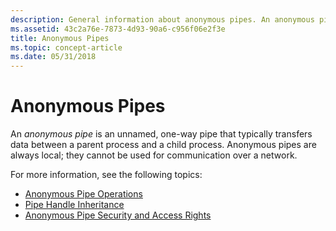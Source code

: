 ```yaml
---
description: General information about anonymous pipes. An anonymous pipe is an unnamed, one-way pipe that typically transfers data between a parent process and a child process.
ms.assetid: 43c2a76e-7873-4d93-90a6-c956f06e2f3e
title: Anonymous Pipes
ms.topic: concept-article
ms.date: 05/31/2018
---
```


# Anonymous Pipes

An *anonymous pipe* is an unnamed, one-way pipe that typically transfers data between a parent process and a child process. Anonymous pipes are always local; they cannot be used for communication over a network.

For more information, see the following topics:

-   [Anonymous Pipe Operations](anonymous-pipe-operations.md)
-   [Pipe Handle Inheritance](pipe-handle-inheritance.md)
-   [Anonymous Pipe Security and Access Rights](anonymous-pipe-security-and-access-rights.md)

 

 



